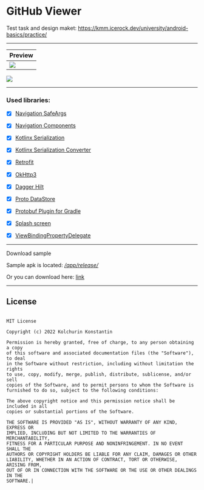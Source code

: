 # GitHub Viewer

Test task and design maket: https://kmm.icerock.dev/university/android-basics/practice/

****

| Preview                                                                  |
| ------------------------------------------------------------------------ |
| ![](https://github.com/ExNDY/GitHubViewer/blob/7e70c2fe366e8e082bc0263fb9044deb53aabedc/media/preview.gif) |

![](https://www.google.com/images/branding/googlelogo/1x/googlelogo_color_272x92dp.png)

****

### **Used libraries:**

- [x] [Navigation SafeArgs](https://android.googlesource.com/platform/frameworks/support/+/refs/heads/androidx-main/navigation/navigation-safe-args-gradle-plugin)

- [x] [Navigation Components](https://developer.android.com/guide/navigation)

- [x] [Kotlinx Serialization](https://github.com/Kotlin/kotlinx.serialization)

- [x] [Kotlinx Serialization Converter](https://github.com/JakeWharton/retrofit2-kotlinx-serialization-converter)

- [x] [Retrofit](https://square.github.io/retrofit/)

- [x] [OkHttp3](https://square.github.io/okhttp/)

- [x] [Dagger Hilt](https://dagger.dev/hilt/)

- [x] [Proto DataStore](https://github.com/googlecodelabs/android-datastore)

- [x] [Protobuf Plugin for Gradle](https://github.com/google/protobuf-gradle-plugin)

- [x] [Splash screen](https://developer.android.com/guide/topics/ui/splash-screen)

- [x] [ViewBindingPropertyDelegate](https://github.com/androidbroadcast/ViewBindingPropertyDelegate)

****

Download sample

Sample apk is located: [*/app/release/*](https://github.com/ExNDY/GitHubViewer/tree/master/app/release)

Or you can download here: [link](https://github.com/ExNDY/GitHubViewer/releases/tag/GitHubViewer-sample)

****

## License

```

MIT License

Copyright (c) 2022 Kolchurin Konstantin

Permission is hereby granted, free of charge, to any person obtaining a copy
of this software and associated documentation files (the "Software"), to deal
in the Software without restriction, including without limitation the rights
to use, copy, modify, merge, publish, distribute, sublicense, and/or sell
copies of the Software, and to permit persons to whom the Software is
furnished to do so, subject to the following conditions:

The above copyright notice and this permission notice shall be included in all
copies or substantial portions of the Software.

THE SOFTWARE IS PROVIDED "AS IS", WITHOUT WARRANTY OF ANY KIND, EXPRESS OR
IMPLIED, INCLUDING BUT NOT LIMITED TO THE WARRANTIES OF MERCHANTABILITY,
FITNESS FOR A PARTICULAR PURPOSE AND NONINFRINGEMENT. IN NO EVENT SHALL THE
AUTHORS OR COPYRIGHT HOLDERS BE LIABLE FOR ANY CLAIM, DAMAGES OR OTHER
LIABILITY, WHETHER IN AN ACTION OF CONTRACT, TORT OR OTHERWISE, ARISING FROM,
OUT OF OR IN CONNECTION WITH THE SOFTWARE OR THE USE OR OTHER DEALINGS IN THE
SOFTWARE.|

```
